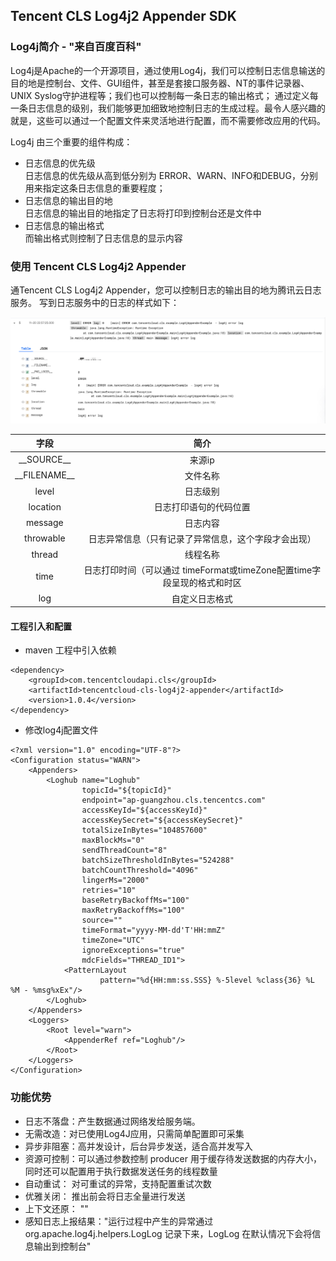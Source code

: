 Tencent CLS Log4j2 Appender SDK 
---

### Log4j简介 - "来自百度百科"

Log4j是Apache的一个开源项目，通过使用Log4j，我们可以控制日志信息输送的目的地是控制台、文件、GUI组件，甚至是套接口服务器、NT的事件记录器、UNIX Syslog守护进程等；我们也可以控制每一条日志的输出格式；
通过定义每一条日志信息的级别，我们能够更加细致地控制日志的生成过程。最令人感兴趣的就是，这些可以通过一个配置文件来灵活地进行配置，而不需要修改应用的代码。

Log4j 由三个重要的组件构成：
- 日志信息的优先级  
日志信息的优先级从高到低分别为 ERROR、WARN、INFO和DEBUG，分别用来指定这条日志信息的重要程度；
- 日志信息的输出目的地  
日志信息的输出目的地指定了日志将打印到控制台还是文件中
- 日志信息的输出格式  
而输出格式则控制了日志信息的显示内容

### 使用 Tencent CLS Log4j2 Appender

通Tencent CLS Log4j2 Appender，您可以控制日志的输出目的地为腾讯云日志服务。
写到日志服务中的日志的样式如下：

![demo](https://github.com/TencentCloud/tencentcloud-cls-log4j-appender/blob/main/demo.png)

|  字段   | 简介  |
| :----:   |:----:   |
| \_\_SOURCE__  | 来源ip |
| \_\_FILENAME__  | 文件名称 |
|level|日志级别|
|location|日志打印语句的代码位置|
|message|日志内容|
|throwable|日志异常信息（只有记录了异常信息，这个字段才会出现）|
|thread|线程名称|
|time|日志打印时间（可以通过 timeFormat或timeZone配置time字段呈现的格式和时区|
|log|自定义日志格式|

#### 工程引入和配置

- maven 工程中引入依赖
```
<dependency>
    <groupId>com.tencentcloudapi.cls</groupId>
    <artifactId>tencentcloud-cls-log4j2-appender</artifactId>
    <version>1.0.4</version>
</dependency>
```

- 修改log4j配置文件

```
<?xml version="1.0" encoding="UTF-8"?>
<Configuration status="WARN">
    <Appenders>
        <Loghub name="Loghub"
                topicId="${topicId}"
                endpoint="ap-guangzhou.cls.tencentcs.com"
                accessKeyId="${accessKeyId}"
                accessKeySecret="${accessKeySecret}"
                totalSizeInBytes="104857600"
                maxBlockMs="0"
                sendThreadCount="8"
                batchSizeThresholdInBytes="524288"
                batchCountThreshold="4096"
                lingerMs="2000"
                retries="10"
                baseRetryBackoffMs="100"
                maxRetryBackoffMs="100"
                source=""
                timeFormat="yyyy-MM-dd'T'HH:mmZ"
                timeZone="UTC"
                ignoreExceptions="true"
                mdcFields="THREAD_ID1">
            <PatternLayout
                    pattern="%d{HH:mm:ss.SSS} %-5level %class{36} %L %M - %msg%xEx"/>
        </Loghub>
    </Appenders>
    <Loggers>
        <Root level="warn">
            <AppenderRef ref="Loghub"/>
        </Root>
    </Loggers>
</Configuration>
```

### 功能优势

- 日志不落盘：产生数据通过网络发给服务端。
- 无需改造：对已使用Log4J应用，只需简单配置即可采集
- 异步非阻塞：高并发设计，后台异步发送，适合高并发写入
- 资源可控制：可以通过参数控制 producer 用于缓存待发送数据的内存大小，同时还可以配置用于执行数据发送任务的线程数量
- 自动重试： 对可重试的异常，支持配置重试次数
- 优雅关闭： 推出前会将日志全量进行发送
- 上下文还原： ""
- 感知日志上报结果："运行过程中产生的异常通过 org.apache.log4j.helpers.LogLog 记录下来，LogLog 在默认情况下会将信息输出到控制台"





